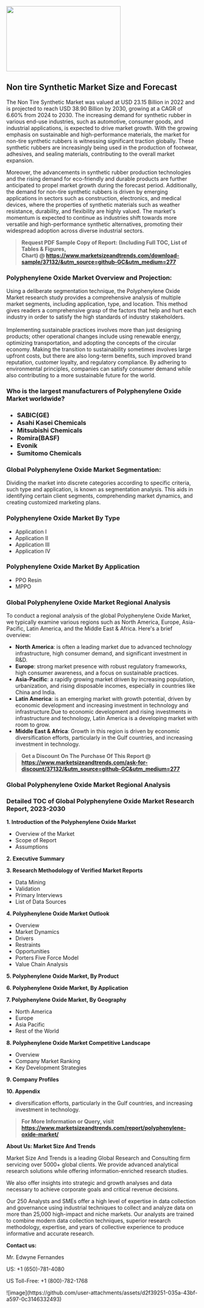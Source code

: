 <p><img class="alignnone size-medium wp-image-20088" src="https://ffe5etoiles.com/wp-content/uploads/2024/12/MST1-300x171.png" alt="" width="300" height="171" /></p><h2>Non tire Synthetic Market Size and Forecast</h2><p>The Non Tire Synthetic Market was valued at USD 23.15 Billion in 2022 and is projected to reach USD 38.90 Billion by 2030, growing at a CAGR of 6.60% from 2024 to 2030. The increasing demand for synthetic rubber in various end-use industries, such as automotive, consumer goods, and industrial applications, is expected to drive market growth. With the growing emphasis on sustainable and high-performance materials, the market for non-tire synthetic rubbers is witnessing significant traction globally. These synthetic rubbers are increasingly being used in the production of footwear, adhesives, and sealing materials, contributing to the overall market expansion.</p><p>Moreover, the advancements in synthetic rubber production technologies and the rising demand for eco-friendly and durable products are further anticipated to propel market growth during the forecast period. Additionally, the demand for non-tire synthetic rubbers is driven by emerging applications in sectors such as construction, electronics, and medical devices, where the properties of synthetic materials such as weather resistance, durability, and flexibility are highly valued. The market's momentum is expected to continue as industries shift towards more versatile and high-performance synthetic alternatives, promoting their widespread adoption across diverse industrial sectors.</p></p><blockquote id="" class=""><strong>Request PDF Sample Copy of Report: (Including Full TOC, List of Tables &amp; Figures, Chart)&nbsp;@&nbsp;<strong><a href="https://www.marketsizeandtrends.com/download-sample/37132/&utm_source=github-GC&utm_medium=277" target="_blank">https://www.marketsizeandtrends.com/download-sample/37132/&utm_source=github-GC&utm_medium=277</a></strong></strong></blockquote><h3 id="" class="">Polyphenylene Oxide Market&nbsp;Overview and Projection:</h3><p id="" class="">Using a deliberate segmentation technique, the Polyphenylene Oxide Market research study provides a comprehensive analysis of multiple market segments, including application, type, and location. This method gives readers a comprehensive grasp of the factors that help and hurt each industry in order to satisfy the high standards of industry stakeholders. <br /> <br />Implementing sustainable practices involves more than just designing products; other operational changes include using renewable energy, optimizing transportation, and adopting the concepts of the circular economy. Making the transition to sustainability sometimes involves large upfront costs, but there are also long-term benefits, such improved brand reputation, customer loyalty, and regulatory compliance. By adhering to environmental principles, companies can satisfy consumer demand while also contributing to a more sustainable future for the world.</p><h3 id="" class="">Who is the largest manufacturers of&nbsp;Polyphenylene Oxide Market worldwide?</h3><h3 class=""><p><ul><li>SABIC(GE) </li><li> Asahi Kasei Chemicals </li><li> Mitsubishi Chemicals </li><li> Romira(BASF) </li><li> Evonik </li><li> Sumitomo Chemicals</li></ul></p></h3><h3 id="" class="">Global&nbsp;Polyphenylene Oxide Market Segmentation:</h3><p id="" class="">Dividing the market into discrete categories according to specific criteria, such type and application, is known as segmentation analysis. This aids in identifying certain client segments, comprehending market dynamics, and creating customized marketing plans.</p><h3 id="" class="">Polyphenylene Oxide Market&nbsp;By Type</h3><p><p><ul><li>Application I </li><li> Application II </li><li> Application III </li><li> Application IV</p></li></ul></p></p><h3 id="" class="">Polyphenylene Oxide Market&nbsp;By Application</h3><p class=""><p><ul><li>PPO Resin </li><li> MPPO</li></ul></p></p><h3 id="" class="">Global Polyphenylene Oxide Market Regional Analysis</h3><p id="" class="">To conduct a regional analysis of the global Polyphenylene Oxide Market, we typically examine various regions such as North America, Europe, Asia-Pacific, Latin America, and the Middle East &amp; Africa. Here's a brief overview:</p><ul><li><strong>North America</strong>: is often a leading market due to advanced technology infrastructure, high consumer demand, and significant investment in R&amp;D.</li><li><strong>Europe</strong>: strong market presence with robust regulatory frameworks, high consumer awareness, and a focus on sustainable practices.</li><li><strong>Asia-Pacific</strong>: a rapidly growing market driven by increasing population, urbanization, and rising disposable incomes, especially in countries like China and India.</li><li><strong>Latin America</strong>: is an emerging market with growth potential, driven by economic development and increasing investment in technology and infrastructure.Due to economic development and rising investments in infrastructure and technology, Latin America is a developing market with room to grow.</li><li><strong>Middle East &amp; Africa</strong>: Growth in this region is driven by economic diversification efforts, particularly in the Gulf countries, and increasing investment in technology.</li></ul><blockquote id="" class=""><strong>Get a Discount On The Purchase Of This Report @ <strong><a href="https://www.marketsizeandtrends.com/ask-for-discount/37132/&utm_source=github-GC&utm_medium=277" target="_blank">https://www.marketsizeandtrends.com/ask-for-discount/37132/&utm_source=github-GC&utm_medium=277</a></strong></strong></blockquote><h3 id="" class="">Global Polyphenylene Oxide Market Regional Analysis</h3><h3 id="" class="">Detailed TOC of Global Polyphenylene Oxide Market Research Report, 2023-2030</h3><p id="" class=""><strong>1. Introduction of the Polyphenylene Oxide Market</strong></p><ul><li>Overview of the Market</li><li>Scope of Report</li><li>Assumptions</li></ul><p id="" class=""><strong>2. Executive Summary</strong></p><p id="" class=""><strong>3. Research Methodology of Verified Market Reports</strong></p><ul><li>Data Mining</li><li>Validation</li><li>Primary Interviews</li><li>List of Data Sources</li></ul><p id="" class=""><strong>4. Polyphenylene Oxide Market Outlook</strong></p><ul><li>Overview</li><li>Market Dynamics</li><li>Drivers</li><li>Restraints</li><li>Opportunities</li><li>Porters Five Force Model</li><li>Value Chain Analysis</li></ul><p id="" class=""><strong>5. Polyphenylene Oxide Market, By Product</strong></p><p id="" class=""><strong>6. Polyphenylene Oxide Market, By Application</strong></p><p id="" class=""><strong>7. Polyphenylene Oxide Market, By Geography</strong></p><ul><li>North America</li><li>Europe</li><li>Asia Pacific</li><li>Rest of the World</li></ul><p id="" class=""><strong>8. Polyphenylene Oxide Market Competitive Landscape</strong></p><ul><li>Overview</li><li>Company Market Ranking</li><li>Key Development Strategies</li></ul><p id="" class=""><strong>9. Company Profiles</strong></p><p id="" class=""><strong>10. Appendix</strong></p><ul><li>diversification efforts, particularly in the Gulf countries, and increasing investment in technology.</li></ul><blockquote id="" class=""><strong>For More Information or Query, visit <strong><strong><a href="https://www.marketsizeandtrends.com/report/polyphenylene-oxide-market/" target="_blank">https://www.marketsizeandtrends.com/report/polyphenylene-oxide-market/</a></strong></strong></strong></blockquote><p id="" class=""><strong>About Us: Market Size And Trends</strong></p><p id="" class="">Market Size And Trends is a leading Global Research and Consulting firm servicing over 5000+ global clients. We provide advanced analytical research solutions while offering information-enriched research studies.</p><p id="" class="">We also offer insights into strategic and growth analyses and data necessary to achieve corporate goals and critical revenue decisions.</p><p id="" class="">Our 250 Analysts and SMEs offer a high level of expertise in data collection and governance using industrial techniques to collect and analyze data on more than 25,000 high-impact and niche markets. Our analysts are trained to combine modern data collection techniques, superior research methodology, expertise, and years of collective experience to produce informative and accurate research.</p><p id="" class=""><strong>Contact us:</strong></p><p id="" class="">Mr. Edwyne Fernandes</p><p id="" class="">US: +1 (650)-781-4080</p><p id="" class="">US Toll-Free: +1 (800)-782-1768</p>
![image](https://github.com/user-attachments/assets/d2f39251-035a-43bf-a597-0c3146332493)
